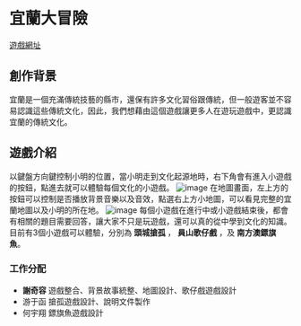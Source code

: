 # 宜蘭大冒險
[遊戲網址](https://editor.p5js.org/chizoehsieh/sketches/7axCArNlo)

## 創作背景
宜蘭是一個充滿傳統技藝的縣市，還保有許多文化習俗跟傳統，但一般遊客並不容易認識這些傳統文化，因此，我們想藉由這個遊戲讓更多人在遊玩遊戲中，更認識宜蘭的傳統文化。

## 遊戲介紹
以鍵盤方向鍵控制小明的位置，當小明走到文化起源地時，右下角會有進入小遊戲的按鈕，點進去就可以體驗每個文化的小遊戲。
![image](https://user-images.githubusercontent.com/88066658/182989483-a945c8a5-0a4c-48da-be46-015482ecbd0e.png)
在地圖畫面，左上方的按鈕可以控制是否播放背景音樂以及音效，點選右上方小地圖，可以看見完整的宜蘭地圖以及小明的所在地。
![image](https://user-images.githubusercontent.com/88066658/182989501-b9f0e6d2-b331-485d-988e-5431fa2873c8.png)
每個小遊戲在進行中或小遊戲結束後，都會有相關的題目需要回答，讓大家不只是玩遊戲，還可以真的從中學到文化的知識。 \
目前有3個小遊戲可以體驗，分別為 **頭城搶孤** ， **員山歌仔戲** ，及 **南方澳鏢旗魚**。


### 工作分配
- **謝奇容**  遊戲整合、背景故事統整、地圖設計、歌仔戲遊戲設計
- 游于函  搶孤遊戲設計、說明文件製作
- 何宇翔  鏢旗魚遊戲設計

